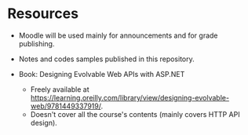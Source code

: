 # Resources

* Moodle will be used mainly for announcements and for grade publishing.

* Notes and codes samples published in this repository.

* Book: Designing Evolvable Web APIs with ASP.NET
  * Freely available at https://learning.oreilly.com/library/view/designing-evolvable-web/9781449337919/.
  * Doesn't cover all the course's contents (mainly covers HTTP API design).

